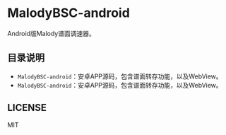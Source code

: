 # MalodyBSC-android
Android版Malody谱面调速器。

## 目录说明

- `MalodyBSC-android`：安卓APP源码，包含谱面转存功能，以及WebView。
- `MalodyBSC-android`：安卓APP源码，包含谱面转存功能，以及WebView。


## LICENSE
MIT

